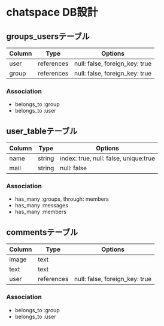# chatspace DB設計
## groups_usersテーブル
|Column|Type|Options|
|------|----|-------|
|user|references|null: false, foreign_key: true|
|group|references|null: false, foreign_key: true|
### Association
- belongs_to :group
- belongs_to :user
## user_tableテーブル
|Column|Type|Options|
|------|----|-------|
|name|string|index: true, null: false, unique:true|
|mail|string|null: false|
### Association
- has_many :groups, through: members
- has_many :messages
- has_many :members
## commentsテーブル
|Column|Type|Options|
|------|----|-------|
|image|text||
|text|text||
|user|references|null: false, foreign_key: true|
### Association
- belongs_to :group
- belongs_to :user